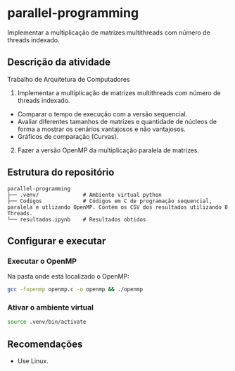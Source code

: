 # parallel-programming
Implementar a multiplicação de matrizes multithreads com número de threads indexado.

## Descrição da atividade
Trabalho de Arquitetura de Computadores

1.  Implementar a multiplicação de matrizes multithreads com número de threads indexado. 
* Comparar o tempo de execução com a versão sequencial.
* Avaliar diferentes tamanhos de matrizes e quantidade de núcleos de forma a mostrar os cenários vantajosos e não vantajosos.
* Gráficos de comparação (Curvas).

2.  Fazer a versão OpenMP da multiplicação paralela de matrizes.

## Estrutura do repositório

```
parallel-programming
├── .venv/              # Ambiente virtual python
├── Codigos             # Códigos em C de programação sequencial, paralela e utlizando OpenMP. Contém os CSV dos resultados utilizando 8 Threads.
└── resultados.ipynb    # Resultados obtidos
```

## Configurar e executar

### Executar o OpenMP
Na pasta onde está localizado o OpenMP:
```bash
gcc -fopenmp openmp.c -o openmp && ./openmp
```

### Ativar o ambiente virtual
```bash
source .venv/bin/activate
```

## Recomendações

* Use Linux.